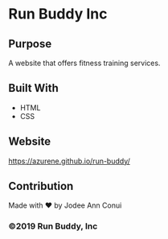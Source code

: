 # Run Buddy Inc

## Purpose
A website that offers fitness training services.

## Built With
* HTML
* CSS

## Website
https://azurene.github.io/run-buddy/

## Contribution
Made with ❤️ by Jodee Ann Conui

### ©️2019 Run Buddy, Inc
